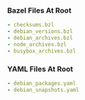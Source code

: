 ### Bazel Files At Root
```yaml
- checksums.bzl
- debian_versions.bzl
- debian_archives.bzl
- node_archives.bzl
- busybox_archives.bzl
```

### YAML Files At Root
```yaml
- debian_packages.yaml
- debian_snapshots.yaml
```
